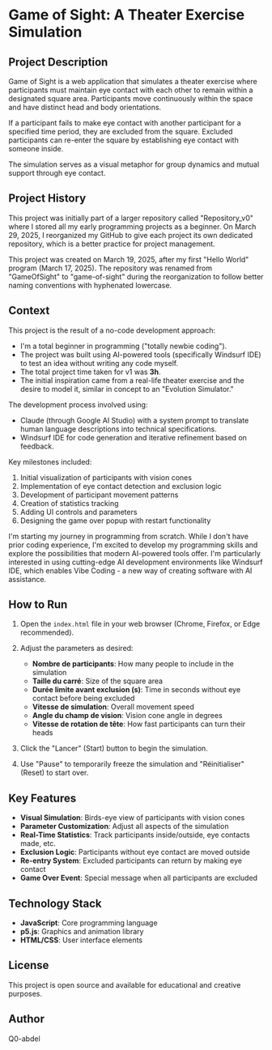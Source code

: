 # Game of Sight: A Theater Exercise Simulation

## Project Description
Game of Sight is a web application that simulates a theater exercise where participants must maintain eye contact with each other to remain within a designated square area. Participants move continuously within the space and have distinct head and body orientations.

If a participant fails to make eye contact with another participant for a specified time period, they are excluded from the square. Excluded participants can re-enter the square by establishing eye contact with someone inside.

The simulation serves as a visual metaphor for group dynamics and mutual support through eye contact.

## Project History

This project was initially part of a larger repository called "Repository_v0" where I stored all my early programming projects as a beginner. On March 29, 2025, I reorganized my GitHub to give each project its own dedicated repository, which is a better practice for project management.

This project was created on March 19, 2025, after my first "Hello World" program (March 17, 2025). The repository was renamed from "GameOfSight" to "game-of-sight" during the reorganization to follow better naming conventions with hyphenated lowercase.

## Context
This project is the result of a no-code development approach:

- I'm a total beginner in programming ("totally newbie coding").
- The project was built using AI-powered tools (specifically Windsurf IDE) to test an idea without writing any code myself.
- The total project time taken for v1 was **3h**.
- The initial inspiration came from a real-life theater exercise and the desire to model it, similar in concept to an "Evolution Simulator."

The development process involved using:
- Claude (through Google AI Studio) with a system prompt to translate human language descriptions into technical specifications.
- Windsurf IDE for code generation and iterative refinement based on feedback.

Key milestones included:
1. Initial visualization of participants with vision cones
2. Implementation of eye contact detection and exclusion logic
3. Development of participant movement patterns
4. Creation of statistics tracking
5. Adding UI controls and parameters
6. Designing the game over popup with restart functionality

I'm starting my journey in programming from scratch. While I don't have prior coding experience, I'm excited to develop my programming skills and explore the possibilities that modern AI-powered tools offer. I'm particularly interested in using cutting-edge AI development environments like Windsurf IDE, which enables Vibe Coding - a new way of creating software with AI assistance.

## How to Run

1. Open the `index.html` file in your web browser (Chrome, Firefox, or Edge recommended).
2. Adjust the parameters as desired:
   - **Nombre de participants**: How many people to include in the simulation
   - **Taille du carré**: Size of the square area
   - **Durée limite avant exclusion (s)**: Time in seconds without eye contact before being excluded
   - **Vitesse de simulation**: Overall movement speed
   - **Angle du champ de vision**: Vision cone angle in degrees
   - **Vitesse de rotation de tête**: How fast participants can turn their heads

3. Click the "Lancer" (Start) button to begin the simulation.
4. Use "Pause" to temporarily freeze the simulation and "Réinitialiser" (Reset) to start over.

## Key Features

- **Visual Simulation**: Birds-eye view of participants with vision cones
- **Parameter Customization**: Adjust all aspects of the simulation
- **Real-Time Statistics**: Track participants inside/outside, eye contacts made, etc.
- **Exclusion Logic**: Participants without eye contact are moved outside
- **Re-entry System**: Excluded participants can return by making eye contact
- **Game Over Event**: Special message when all participants are excluded

## Technology Stack

- **JavaScript**: Core programming language
- **p5.js**: Graphics and animation library
- **HTML/CSS**: User interface elements

## License

This project is open source and available for educational and creative purposes.

## Author

Q0-abdel
